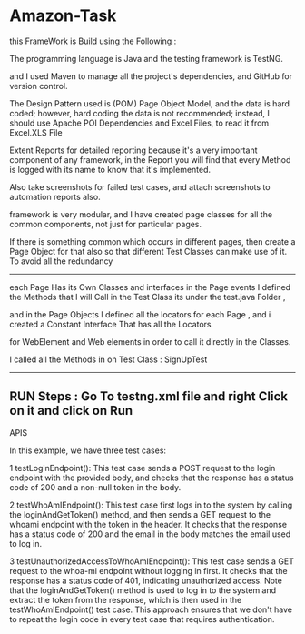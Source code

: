 # Amazon-Task

this FrameWork is Build using the Following :


The programming language is Java and the testing framework is TestNG.

and I used Maven to manage all the project's dependencies, and GitHub for version control.

The Design Pattern used is (POM) Page Object Model,
and the data is hard coded; however, hard coding the data is not recommended; instead,
I should use Apache POI Dependencies and Excel Files, to read it from Excel.XLS File

Extent Reports for detailed reporting because it's a very important component of any framework,
in the Report you will find that every Method is logged with its name to know that it's implemented.

Also take screenshots for failed test cases, and attach screenshots to automation reports also.

framework is very modular, and I have created page classes for all the common components,
not just for particular pages.

If there is something common which occurs in different pages,
then create a Page Object for that also so that different Test Classes can make use of it. To avoid all the redundancy

-------------------------------------------------


each Page Has its Own Classes and interfaces in the Page events I defined the Methods that I will Call in the Test Class its under the test.java Folder ,

and in the Page Objects I defined all the locators for each Page , and i created a Constant Interface That has all the Locators

for WebElement and Web elements in order to call it directly in the Classes.

I called all the Methods in on Test Class : SignUpTest

-------------------------------------------------
RUN Steps :
Go To testng.xml file and right Click on it and click on Run
--------------------------------------------------------------------------------------------------

APIS

In this example, we have three test cases:

1	testLoginEndpoint(): This test case sends a POST request to the login endpoint with the provided body,
and checks that the response has a status code of 200 and a non-null token in the body.

2	testWhoAmIEndpoint(): This test case first logs in to the system by calling the loginAndGetToken() method,
and then sends a GET request to the whoami endpoint with the token in the header.
It checks that the response has a status code of 200 and the email in the body matches the email used to log in.

3	testUnauthorizedAccessToWhoAmIEndpoint(): This test case sends a GET request to the whoa-mi endpoint without logging in first.
It checks that the response has a status code of 401, indicating unauthorized access.
Note that the loginAndGetToken() method is used to log in to the system and extract the token from
the response, which is then used in the testWhoAmIEndpoint() test case.
This approach ensures that we don't have to repeat the login code in every test case that requires authentication.

